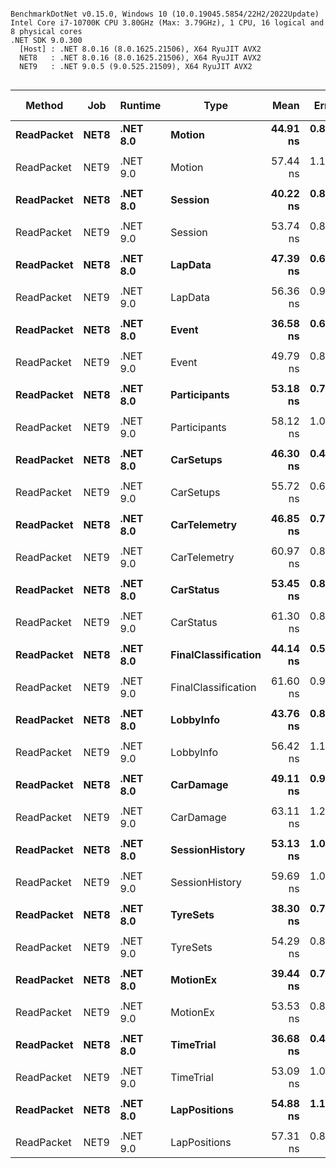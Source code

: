 ```

BenchmarkDotNet v0.15.0, Windows 10 (10.0.19045.5854/22H2/2022Update)
Intel Core i7-10700K CPU 3.80GHz (Max: 3.79GHz), 1 CPU, 16 logical and 8 physical cores
.NET SDK 9.0.300
  [Host] : .NET 8.0.16 (8.0.1625.21506), X64 RyuJIT AVX2
  NET8   : .NET 8.0.16 (8.0.1625.21506), X64 RyuJIT AVX2
  NET9   : .NET 9.0.5 (9.0.525.21509), X64 RyuJIT AVX2


```
| Method     | Job  | Runtime  | Type                | Mean     | Error    | StdDev   | Median   | Ratio | RatioSD | Allocated | Alloc Ratio |
|----------- |----- |--------- |-------------------- |---------:|---------:|---------:|---------:|------:|--------:|----------:|------------:|
| **ReadPacket** | **NET8** | **.NET 8.0** | **Motion**              | **44.91 ns** | **0.823 ns** | **0.770 ns** | **44.64 ns** |  **1.00** |    **0.02** |         **-** |          **NA** |
|            |      |          |                     |          |          |          |          |       |         |           |             |
| ReadPacket | NET9 | .NET 9.0 | Motion              | 57.44 ns | 1.177 ns | 1.209 ns | 57.64 ns |  1.00 |    0.03 |         - |          NA |
|            |      |          |                     |          |          |          |          |       |         |           |             |
| **ReadPacket** | **NET8** | **.NET 8.0** | **Session**             | **40.22 ns** | **0.822 ns** | **0.880 ns** | **39.61 ns** |  **1.00** |    **0.03** |         **-** |          **NA** |
|            |      |          |                     |          |          |          |          |       |         |           |             |
| ReadPacket | NET9 | .NET 9.0 | Session             | 53.74 ns | 0.889 ns | 0.788 ns | 53.55 ns |  1.00 |    0.02 |         - |          NA |
|            |      |          |                     |          |          |          |          |       |         |           |             |
| **ReadPacket** | **NET8** | **.NET 8.0** | **LapData**             | **47.39 ns** | **0.616 ns** | **0.546 ns** | **47.31 ns** |  **1.00** |    **0.02** |         **-** |          **NA** |
|            |      |          |                     |          |          |          |          |       |         |           |             |
| ReadPacket | NET9 | .NET 9.0 | LapData             | 56.36 ns | 0.910 ns | 0.806 ns | 56.34 ns |  1.00 |    0.02 |         - |          NA |
|            |      |          |                     |          |          |          |          |       |         |           |             |
| **ReadPacket** | **NET8** | **.NET 8.0** | **Event**               | **36.58 ns** | **0.615 ns** | **0.575 ns** | **36.52 ns** |  **1.00** |    **0.02** |         **-** |          **NA** |
|            |      |          |                     |          |          |          |          |       |         |           |             |
| ReadPacket | NET9 | .NET 9.0 | Event               | 49.79 ns | 0.843 ns | 0.788 ns | 49.77 ns |  1.00 |    0.02 |         - |          NA |
|            |      |          |                     |          |          |          |          |       |         |           |             |
| **ReadPacket** | **NET8** | **.NET 8.0** | **Participants**        | **53.18 ns** | **0.717 ns** | **0.636 ns** | **53.26 ns** |  **1.00** |    **0.02** |         **-** |          **NA** |
|            |      |          |                     |          |          |          |          |       |         |           |             |
| ReadPacket | NET9 | .NET 9.0 | Participants        | 58.12 ns | 1.029 ns | 1.185 ns | 58.02 ns |  1.00 |    0.03 |         - |          NA |
|            |      |          |                     |          |          |          |          |       |         |           |             |
| **ReadPacket** | **NET8** | **.NET 8.0** | **CarSetups**           | **46.30 ns** | **0.491 ns** | **0.459 ns** | **46.25 ns** |  **1.00** |    **0.01** |         **-** |          **NA** |
|            |      |          |                     |          |          |          |          |       |         |           |             |
| ReadPacket | NET9 | .NET 9.0 | CarSetups           | 55.72 ns | 0.627 ns | 0.586 ns | 55.70 ns |  1.00 |    0.01 |         - |          NA |
|            |      |          |                     |          |          |          |          |       |         |           |             |
| **ReadPacket** | **NET8** | **.NET 8.0** | **CarTelemetry**        | **46.85 ns** | **0.749 ns** | **0.700 ns** | **47.01 ns** |  **1.00** |    **0.02** |         **-** |          **NA** |
|            |      |          |                     |          |          |          |          |       |         |           |             |
| ReadPacket | NET9 | .NET 9.0 | CarTelemetry        | 60.97 ns | 0.885 ns | 0.828 ns | 60.87 ns |  1.00 |    0.02 |         - |          NA |
|            |      |          |                     |          |          |          |          |       |         |           |             |
| **ReadPacket** | **NET8** | **.NET 8.0** | **CarStatus**           | **53.45 ns** | **0.893 ns** | **0.835 ns** | **52.99 ns** |  **1.00** |    **0.02** |         **-** |          **NA** |
|            |      |          |                     |          |          |          |          |       |         |           |             |
| ReadPacket | NET9 | .NET 9.0 | CarStatus           | 61.30 ns | 0.871 ns | 0.814 ns | 61.40 ns |  1.00 |    0.02 |         - |          NA |
|            |      |          |                     |          |          |          |          |       |         |           |             |
| **ReadPacket** | **NET8** | **.NET 8.0** | **FinalClassification** | **44.14 ns** | **0.515 ns** | **0.457 ns** | **44.16 ns** |  **1.00** |    **0.01** |         **-** |          **NA** |
|            |      |          |                     |          |          |          |          |       |         |           |             |
| ReadPacket | NET9 | .NET 9.0 | FinalClassification | 61.60 ns | 0.932 ns | 0.778 ns | 61.49 ns |  1.00 |    0.02 |         - |          NA |
|            |      |          |                     |          |          |          |          |       |         |           |             |
| **ReadPacket** | **NET8** | **.NET 8.0** | **LobbyInfo**           | **43.76 ns** | **0.888 ns** | **0.787 ns** | **43.66 ns** |  **1.00** |    **0.02** |         **-** |          **NA** |
|            |      |          |                     |          |          |          |          |       |         |           |             |
| ReadPacket | NET9 | .NET 9.0 | LobbyInfo           | 56.42 ns | 1.155 ns | 2.082 ns | 56.33 ns |  1.00 |    0.05 |         - |          NA |
|            |      |          |                     |          |          |          |          |       |         |           |             |
| **ReadPacket** | **NET8** | **.NET 8.0** | **CarDamage**           | **49.11 ns** | **0.982 ns** | **1.344 ns** | **48.63 ns** |  **1.00** |    **0.04** |         **-** |          **NA** |
|            |      |          |                     |          |          |          |          |       |         |           |             |
| ReadPacket | NET9 | .NET 9.0 | CarDamage           | 63.11 ns | 1.284 ns | 2.381 ns | 62.74 ns |  1.00 |    0.05 |         - |          NA |
|            |      |          |                     |          |          |          |          |       |         |           |             |
| **ReadPacket** | **NET8** | **.NET 8.0** | **SessionHistory**      | **53.13 ns** | **1.023 ns** | **1.050 ns** | **53.02 ns** |  **1.00** |    **0.03** |         **-** |          **NA** |
|            |      |          |                     |          |          |          |          |       |         |           |             |
| ReadPacket | NET9 | .NET 9.0 | SessionHistory      | 59.69 ns | 1.009 ns | 0.895 ns | 59.95 ns |  1.00 |    0.02 |         - |          NA |
|            |      |          |                     |          |          |          |          |       |         |           |             |
| **ReadPacket** | **NET8** | **.NET 8.0** | **TyreSets**            | **38.30 ns** | **0.748 ns** | **0.699 ns** | **38.47 ns** |  **1.00** |    **0.02** |         **-** |          **NA** |
|            |      |          |                     |          |          |          |          |       |         |           |             |
| ReadPacket | NET9 | .NET 9.0 | TyreSets            | 54.29 ns | 0.814 ns | 0.721 ns | 54.42 ns |  1.00 |    0.02 |         - |          NA |
|            |      |          |                     |          |          |          |          |       |         |           |             |
| **ReadPacket** | **NET8** | **.NET 8.0** | **MotionEx**            | **39.44 ns** | **0.790 ns** | **1.055 ns** | **39.33 ns** |  **1.00** |    **0.04** |         **-** |          **NA** |
|            |      |          |                     |          |          |          |          |       |         |           |             |
| ReadPacket | NET9 | .NET 9.0 | MotionEx            | 53.53 ns | 0.828 ns | 0.734 ns | 53.53 ns |  1.00 |    0.02 |         - |          NA |
|            |      |          |                     |          |          |          |          |       |         |           |             |
| **ReadPacket** | **NET8** | **.NET 8.0** | **TimeTrial**           | **36.68 ns** | **0.499 ns** | **0.389 ns** | **36.68 ns** |  **1.00** |    **0.01** |         **-** |          **NA** |
|            |      |          |                     |          |          |          |          |       |         |           |             |
| ReadPacket | NET9 | .NET 9.0 | TimeTrial           | 53.09 ns | 1.063 ns | 1.524 ns | 52.58 ns |  1.00 |    0.04 |         - |          NA |
|            |      |          |                     |          |          |          |          |       |         |           |             |
| **ReadPacket** | **NET8** | **.NET 8.0** | **LapPositions**        | **54.88 ns** | **1.102 ns** | **1.132 ns** | **54.64 ns** |  **1.00** |    **0.03** |         **-** |          **NA** |
|            |      |          |                     |          |          |          |          |       |         |           |             |
| ReadPacket | NET9 | .NET 9.0 | LapPositions        | 57.31 ns | 0.859 ns | 1.117 ns | 57.06 ns |  1.00 |    0.03 |         - |          NA |
